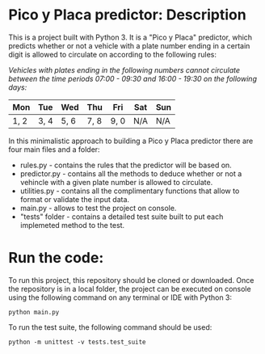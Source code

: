 # Pico y Placa predictor: Description
This is a project built with Python 3. It is a "Pico y Placa" predictor, which predicts whether or not a vehicle with a plate number ending in a certain digit is allowed to circulate on according to the following rules:

*Vehicles with plates ending in the following numbers cannot circulate between the time periods 07:00 - 09:30 and 16:00 - 19:30 on the following days:*

Mon | Tue | Wed | Thu | Fri | Sat | Sun 
----|-----|-----|-----|-----|-----|-----
1, 2 | 3, 4 | 5, 6 | 7, 8 | 9, 0 | N/A | N/A 

In this minimalistic approach to building a Pico y Placa predictor there are four main files and a folder:
* rules.py - contains the rules that the predictor will be based on.
* predictor.py - contains all the methods to deduce whether or not a vehincle with a given plate number is allowed to circulate.
* utilities.py - contains all the complimentary functions that allow to format or validate the input data.
* main.py - allows to test the project on console.
* "tests" folder - contains a detailed test suite built to put each implemeted method to the test. 

# Run the code:
To run this project, this repository should be cloned or downloaded. Once the repository is in a local folder, the project can be executed on console using the following command on any terminal or IDE with Python 3:

`python main.py`

To run the test suite, the following command should be used:

`python -m unittest -v tests.test_suite`

